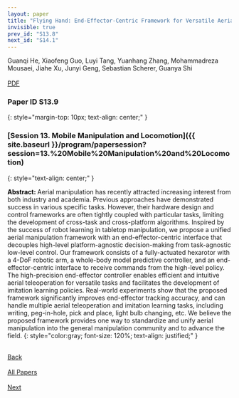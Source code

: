 ```yaml
---
layout: paper
title: "Flying Hand: End-Effector-Centric Framework for Versatile Aerial Manipulation Teleoperation and Policy Learning"
invisible: true
prev_id: "S13.8"
next_id: "S14.1"
---
```

<div class="paper-authors">
  <div class="paper-author-box">
    <div class="paper-author-name">Guanqi He, Xiaofeng Guo, Luyi Tang, Yuanhang Zhang, Mohammadreza Mousaei, Jiahe Xu, Junyi Geng, Sebastian Scherer, Guanya Shi</div>
    <div class="paper-author-uni"></div>
  </div>
</div>

<div class="paper-pdf-modern">
  <div class="paper-menu-icon">
    <a href="https://www.roboticsproceedings.org/rss25/p613.pdf" title="Download PDF" target="_blank">
      <i class="fa fa-file-pdf-o"></i><br>
      <span class="paper-menu-label">PDF</span>
    </a>
  </div>
</div>

### Paper ID S13.9
{: style="margin-top: 10px; text-align: center;" }

### [Session 13. Mobile Manipulation and Locomotion]({{ site.baseurl }}/program/papersession?session=13.%20Mobile%20Manipulation%20and%20Locomotion)
{: style="text-align: center;" }

<b style="color: black;">Abstract: </b>Aerial manipulation has recently attracted increasing interest from both industry and academia. Previous approaches have demonstrated success in various specific tasks. However, their hardware design and control frameworks are often tightly coupled with particular tasks, limiting the development of cross-task and cross-platform algorithms. Inspired by the success of robot learning in tabletop manipulation, we propose a unified aerial manipulation framework with an end-effector-centric interface that decouples high-level platform-agnostic decision-making from task-agnostic low-level control. Our framework consists of a fully-actuated hexarotor with a 4-DoF robotic arm, a whole-body model predictive controller, and an end-effector-centric interface to receive commands from the high-level policy. The high-precision end-effector controller enables efficient and intuitive aerial teleoperation for versatile tasks and facilitates the development of imitation learning policies. Real-world experiments show that the proposed framework significantly improves end-effector tracking accuracy, and can handle multiple aerial teleoperation and imitation learning tasks, including writing, peg-in-hole, pick and place, light bulb changing, etc. We believe the proposed framework provides one way to standardize and unify aerial manipulation into the general manipulation community and to advance the field.
{: style="color:gray; font-size: 120%; text-align: justified;" }

<div class="paper-menu">
  <div class="paper-menu-inner">
    <a href="{{ site.baseurl }}/program/papers/S13.8/" title="Previous Paper">
            <div class="paper-menu-icon">
                <i class="fa fa-chevron-left"></i><br>
                <span class="paper-menu-label">Back</span>
            </div>
        </a>
    <a href="{{ site.baseurl }}/program/papers" title="All Papers">
      <div class="paper-menu-icon">
        <i class="fa fa-list"></i><br>
        <span class="paper-menu-label">All Papers</span>
      </div>
    </a>
    <a href="{{ site.baseurl }}/program/papers/S14.1/" title="Next Paper">
            <div class="paper-menu-icon">
                <i class="fa fa-chevron-right"></i><br>
                <span class="paper-menu-label">Next</span>
            </div>
        </a>
  </div>
</div>
